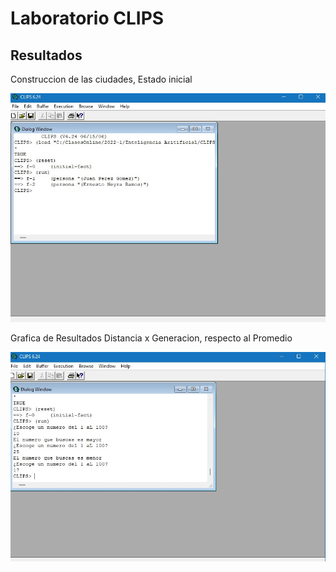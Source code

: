 # Laboratorio CLIPS

## Resultados

Construccion de las ciudades, Estado inicial


![Alt text](https://github.com/Andrescmm/Inteligencia-Artificial-2022-1/blob/main/Laboratorio%204/imagenes/1.png)

Grafica de Resultados Distancia x Generacion, respecto al Promedio


![Alt text](https://github.com/Andrescmm/Inteligencia-Artificial-2022-1/blob/main/Laboratorio%204/imagenes/2.png)

